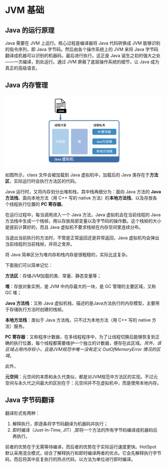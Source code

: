 # JVM 基础

## Java 的运行原理

Java 需要在 JVM 上运行。核心过程是编译器将 Java 代码转换成 JVM 能够识别的指令序列，即 Java 字节码。然后由各个操作系统上的 JVM 来将 Java 字节码翻译成机器可以识别的机器码，最后进行执行。这正是 Java 诞生之初的强大之处——一次编译，到处运行。通过 JVM 屏蔽了底层操作系统的细节，让 Java 成为真正的高级语言。

## Java 内存管理

![](../../img/jvm/jvm-memory.png)

如图所示，class 文件会被加载到 Java 虚拟机中，加载后的 Java 类存在于**方法区**，实际运行时会执行方法区的代码。

Java 运行时，又将内存划分出堆和栈，其中栈再细分为：面向 Java 方法的 **Java 方法栈**、面向本地方法（用 C++ 写的 native 方法）的**本地方法栈**、以及存放各个线程执行位置的 **PC 寄存器**。

在运行过程中，每当调用进入一个 Java 方法，Java 虚拟机会在当前线程的 Java 方法栈中生成一个栈帧，用以存放局部变量以及字节码的操作数。这个栈帧的大小是提前计算好的，而且 Java 虚拟机不要求栈帧在内存空间里连续分布。

当退出当前执行的方法时，不管是正常返回还是异常返回，Java 虚拟机均会弹出当前线程的当前栈帧，并将之舍弃。

将 Java 简单区分为堆内存和栈内存是很粗糙的，实际比这复杂。

下面我们可以简单记忆：

**方法区**：存储JVM加载的类、常量、静态变量等；

**堆**：存放对象实例，是 JVM 中内存最大的一块，是 GC 管理的主要区域，又称 GC 堆；

**Java 方法栈**：又称 Java 虚拟机栈，描述的是Java方法执行的内存模型，主要用于存储执行方法时创建的栈帧。

**本地方法栈**：类似于 Java 方法栈，只不过为本地方法（用 C++ 写的 native 方法）服务。

**PC 寄存器**：又称程序计数器，在多线程程序中，为了让线程切换后能够恢复到正确的执行位置，每个线程都需要维护一个独立的计数器，便存在此区域。*另外，该区域占用内存较小，且是JVM规范中唯一没有定义 OutOfMemoryError 情况的区域*。

此外，

**元空间**：元空间的本质和永久代类似，都是对JVM规范中方法区的实现。不过元空间与永久代之间最大的区别在于：元空间并不在虚拟机中，而是使用本地内存。 

## Java 字节码翻译

翻译形式有两种：

1. 解释执行，即逐条将字节码翻译为机器码并执行；
2. 即时编译（Just-In-Time, JIT）,即将一个方法的所有字节码编译成机器码后再执行。

前者的优势在于无需等待编译，而后者的优势在于实际运行速度更快。HotSpot 默认采用混合模式，综合了解释执行和即时编译两者的优点。它会先解释执行字节码，而后将其中反复执行的热点代码，以方法为单位进行即时编译。